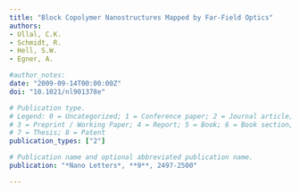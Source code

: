 ```yaml
---
title: "Block Copolymer Nanostructures Mapped by Far-Field Optics"
authors:
- Ullal, C.K.
- Schmidt, R.
- Hell, S.W.
- Egner, A.

#author_notes:
date: "2009-09-14T00:00:00Z"
doi: "10.1021/nl901378e"

# Publication type.
# Legend: 0 = Uncategorized; 1 = Conference paper; 2 = Journal article;
# 3 = Preprint / Working Paper; 4 = Report; 5 = Book; 6 = Book section;
# 7 = Thesis; 8 = Patent
publication_types: ["2"]

# Publication name and optional abbreviated publication name.
publication: "*Nano Letters*, **9**, 2497-2500"

---
```

